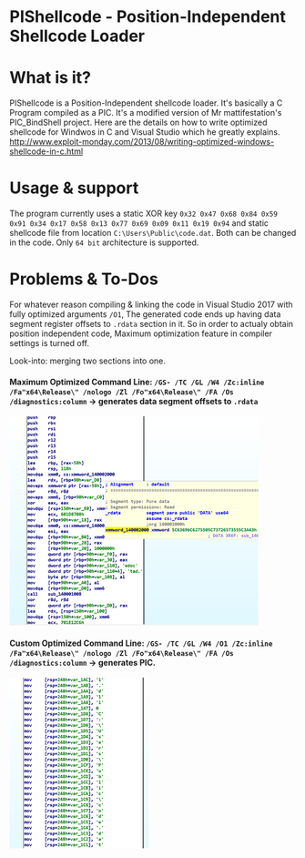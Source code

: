 # PIShellcode - Position-Independent Shellcode Loader

# What is it?

PIShellcode is a Position-Independent shellcode loader. It's basically a C Program compiled as a PIC. It's a modified version of Mr mattifestation's PIC_BindShell project. Here are the details on how to write optimized shellcode for Windwos in C and Visual Studio which he greatly explains. http://www.exploit-monday.com/2013/08/writing-optimized-windows-shellcode-in-c.html

# Usage & support

The program currently uses a static XOR key `0x32 0x47 0x68 0x84 0x59 0x91 0x34 0x17 0x58 0x13 0x77 0x69 0x09 0x11 0x19 0x94` and static shellcode file from location `C:\Users\Public\code.dat`. Both can be changed in the code. Only `64 bit` architecture is supported.

# Problems & To-Dos
For whatever reason compiling & linking the code in Visual Studio 2017 with fully optimized arguments `/O1`, The generated code ends up having data segment register offsets to `.rdata` section in it. So in order to actualy obtain position independent code, Maximum optimization feature in compiler settings is turned off.

Look-into: merging two sections into one.

#### Maximum Optimized Command Line: `/GS- /TC /GL /W4 /Zc:inline /Fa"x64\Release\" /nologo /Zl /Fo"x64\Release\" /FA /Os /diagnostics:column` -> generates data segment offsets to `.rdata`

![](png/max_optimized_exe.PNG)

#### Custom Optimized Command Line: `/GS- /TC /GL /W4 /O1 /Zc:inline /Fa"x64\Release\" /nologo /Zl /Fo"x64\Release\" /FA /Os /diagnostics:column` -> generates PIC.


![](png/custom_optimized_exe.PNG)
